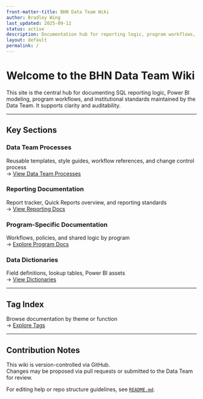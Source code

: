 ```yaml
---
front-matter-title: BHN Data Team Wiki
author: Bradley Wing
last_updated: 2025-09-12
status: active
description: Documentation hub for reporting logic, program workflows, guides, templates, and data team standards
layout: default
permalink: /
---
```


# Welcome to the BHN Data Team Wiki

This site is the central hub for documenting SQL reporting logic, Power BI modeling, program workflows, and institutional standards maintained by the Data Team. It supports clarity and auditability.

---

## Key Sections

### Data Team Processes

Reusable templates, style guides, workflow references, and change control process  
→ [View Data Team Processes](./docs/data-team-processes/)

### Reporting Documentation

Report tracker, Quick Reports overview, and reporting standards  
→ [View Reporting Docs](./docs/reporting/)

### Program-Specific Documentation

Workflows, policies, and shared logic by program  
→ [Explore Program Docs](./docs/programs/)

### Data Dictionaries

Field definitions, lookup tables, Power BI assets  
→ [View Dictionaries](./docs/data-dictionaries/)

---

## Tag Index

Browse documentation by theme or function  
→ [Explore Tags](./tags.md)

---

## Contribution Notes

This wiki is version-controlled via GitHub.  
Changes may be proposed via pull requests or submitted to the Data Team for review.

For editing help or repo structure guidelines, see [`README.md`](./README.md).
